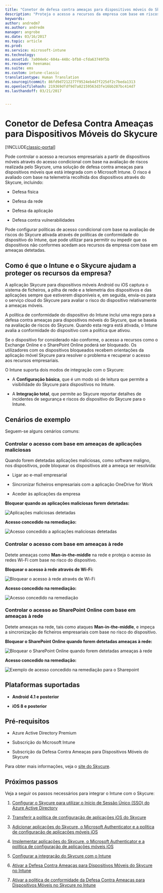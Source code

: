 ```yaml
---
title: "Conetor de defesa contra ameaças para dispositivos móveis do Skycure | Documentos da Microsoft"
description: "Proteja o acesso a recursos da empresa com base em riscos de aplicações, redes e dispositivos com o conetor de Defesa Contra Ameaças para Dispositivos Móveis do Skycure e o Intune."
keywords: 
author: andredm7
ms.author: andredm
manager: angrobe
ms.date: 03/16/2017
ms.topic: article
ms.prod: 
ms.service: microsoft-intune
ms.technology: 
ms.assetid: 7a004e6c-604a-448c-bfb8-cfda63749f5b
ms.reviewer: heenamac
ms.suite: ems
ms.custom: intune-classic
translationtype: Human Translation
ms.sourcegitcommit: 86fd9d7212277f9524eb4d7f225df2c7beda1313
ms.openlocfilehash: 219369dfdf9d7a82159563d3fe16bb287bc414d7
ms.lasthandoff: 03/21/2017


---
```


# <a name="skycure-mobile-threat-defense-connector"></a>Conetor de Defesa Contra Ameaças para Dispositivos Móveis do Skycure

[!INCLUDE[classic-portal](../includes/classic-portal.md)]

Pode controlar o acesso a recursos empresariais a partir de dispositivos móveis através do acesso condicional com base na avaliação de riscos realizada pelo Skycure, uma solução de defesa contra ameaças para dispositivos móveis que está integrada com o Microsoft Intune. O risco é avaliado com base na telemetria recolhida dos dispositivos através do Skycure, incluindo:

-   Defesa física

-   Defesa da rede

-   Defesa da aplicação

-   Defesa contra vulnerabilidades

Pode configurar políticas de acesso condicional com base na avaliação de riscos do Skycure ativada através de políticas de conformidade do dispositivo do Intune, que pode utilizar para permitir ou impedir que os dispositivos não conformes acedam aos recursos da empresa com base em ameaças detetadas.

## <a name="how-do-intune-and-skycure-help-protect-your-company-resources"></a>Como é que o Intune e o Skycure ajudam a proteger os recursos da empresa?

A aplicação Skycure para dispositivos móveis Android ou iOS captura o sistema de ficheiros, a pilha de rede e a telemetria dos dispositivos e das aplicações sempre que estiverem disponíveis e, em seguida, envia-os para o serviço cloud do Skycure para avaliar o risco do dispositivo relativamente a ameaças móveis.

A política de conformidade do dispositivo do Intune inclui uma regra para a defesa contra ameaças para dispositivos móveis do Skycure, que se baseia na avaliação de riscos do Skycure. Quando esta regra está ativada, o Intune avalia a conformidade do dispositivo com a política que ativou.

Se o dispositivo for considerado não conforme, o acesso a recursos como o Exchange Online e o SharePoint Online poderá ser bloqueado. Os utilizadores com os dispositivos bloqueados recebem orientações da aplicação móvel Skycure para resolver o problema e recuperar o acesso aos recursos empresariais.

O Intune suporta dois modos de integração com o Skycure:

-   A **Configuração básica**, que é um modo só de leitura que permite a visibilidade do Skycure para dispositivos no Intune.

-   A **Integração total**, que permite ao Skycure reportar detalhes de incidentes de segurança e riscos do dispositivo do Skycure para o Intune.

## <a name="sample-scenarios"></a>Cenários de exemplo

Seguem-se alguns cenários comuns:

### <a name="control-access-based-on-threats-from-malicious-apps"></a>Controlar o acesso com base em ameaças de aplicações maliciosas

Quando forem detetadas aplicações maliciosas, como software maligno, nos dispositivos, pode bloquear os dispositivos até a ameaça ser resolvida:

-   Ligar ao e-mail empresarial

-   Sincronizar ficheiros empresariais com a aplicação OneDrive for Work

-   Aceder às aplicações da empresa

**Bloquear quando as aplicações maliciosas forem detetadas:**

![Aplicações maliciosas detetadas](../media/mtp/skycure-arch-1.png)

**Acesso concedido na remediação:**

![Acesso concedido a aplicações maliciosas detetadas](../media/mtp/skycure-arch-2.png)

### <a name="control-access-based-on-threat-to-network"></a>Controlar o acesso com base em ameaças à rede

Detete ameaças como **Man-in-the-middle** na rede e proteja o acesso às redes Wi-Fi com base no risco do dispositivo.

**Bloquear o acesso à rede através de Wi-Fi:**

![Bloquear o acesso à rede através de Wi-Fi](../media/mtp/skycure-arch-3.png)

**Acesso concedido na remediação:**

![Acesso concedido na remediação](../media/mtp/skycure-arch-4.png)

### <a name="control-access-to-sharepoint-online-based-on-threat-to-network"></a>Controlar o acesso ao SharePoint Online com base em ameaças à rede

Detete ameaças na rede, tais como ataques **Man-in-the-middle**, e impeça a sincronização de ficheiros empresariais com base no risco do dispositivo.

**Bloquear o SharePoint Online quando forem detetadas ameaças à rede:**

![Bloquear o SharePoint Online quando forem detetadas ameaças à rede](../media/mtp/skycure-arch-5.png)

**Acesso concedido na remediação:**

![Exemplo de acesso concedido na remediação para o Sharepoint](../media/mtp/skycure-arch-6.png)

## <a name="supported-platforms"></a>Plataformas suportadas

-   **Android 4.1 e posterior**

-   **iOS 8 e posterior**

## <a name="pre-requisites"></a>Pré-requisitos

-   Azure Active Directory Premium

-   Subscrição do Microsoft Intune

-   Subscrição da Defesa Contra Ameaças para Dispositivos Móveis do Skycure

Para obter mais informações, veja o [site do Skycure](https://www.skycure.com/skycure-microsoft-integration/).

## <a name="next-steps"></a>Próximos passos

Veja a seguir os passos necessários para integrar o Intune com o Skycure:

1.  [Configurar o Skycure para utilizar o Início de Sessão Único (SSO) do Azure Active Directory](https://docs.microsoft.com/intune/deploy-use/configure-skycure-to-use-azure-active-directory-single-sign-on)

2.  [Transferir a política de configuração de aplicações iOS do Skycure](https://docs.microsoft.com/intune/deploy-use/download-skycure-ios-app-configuration-policy)

3.  [Adicionar aplicações do Skycure, o Microsoft Authenticator e a política de configuração de aplicações móveis iOS](https://docs.microsoft.com/intune/deploy-use/add-skycure-apps-microsoft-authenticator-and-ios-app-configuration-policy)

4.  [Implementar aplicações do Skycure, o Microsoft Authenticator e a política de configuração de aplicações móveis iOS](https://docs.microsoft.com/intune/deploy-use/deploy-skycure-apps-microsoft-authenticator-app-and-ios-app-configuration-policy)

5.  [Configurar a integração do Skycure com o Intune](https://docs.microsoft.com/intune/deploy-use/setup-the-skycure-integration-with-Intune)

6.  [Ativar a Defesa Contra Ameaças para Dispositivos Móveis do Skycure no Intune](https://docs.microsoft.com/intune/deploy-use/enable-skycure-mobile-threat-defense-in-intune)

7.  [Ativar a política de conformidade da Defesa Contra Ameaças para Dispositivos Móveis no Skycure no Intune](https://docs.microsoft.com/intune/deploy-use/create-skycure-mobile-threat-defense-compliance-policy)

